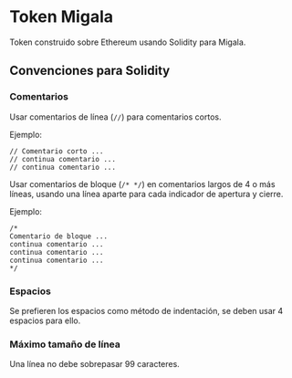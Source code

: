 # Token Migala

Token construido sobre Ethereum usando Solidity para Migala.

## Convenciones para Solidity

### Comentarios

Usar comentarios de línea (`//`) para comentarios cortos.

Ejemplo:

```
// Comentario corto ...
// continua comentario ...
// continua comentario ...
```

Usar comentarios de bloque (`/* */`) en comentarios largos de 4 o más líneas, usando una línea aparte para cada indicador de apertura y cierre.

Ejemplo:

```
/*
Comentario de bloque ...
continua comentario ...
continua comentario ...
continua comentario ...
*/
```

### Espacios

Se prefieren los espacios como método de indentación, se deben usar 4 espacios para ello.

### Máximo tamaño de línea

Una línea no debe sobrepasar 99 caracteres.
